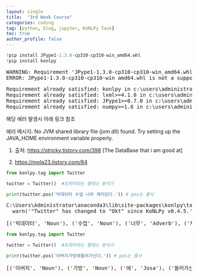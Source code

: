 ```yaml
---
layout: single
title:  "3rd Week Course"
categories: coding
tag: [python, blog, jupyter, KoNLPy Task]
toc: true
author_profile: false
---
```


<head>
  <style>
    table.dataframe {
      white-space: normal;
      width: 100%;
      height: 240px;
      display: block;
      overflow: auto;
      font-family: Arial, sans-serif;
      font-size: 0.9rem;
      line-height: 20px;
      text-align: center;
      border: 0px !important;
    }

    table.dataframe th {
      text-align: center;
      font-weight: bold;
      padding: 8px;
    }

    table.dataframe td {
      text-align: center;
      padding: 8px;
    }

    table.dataframe tr:hover {
      background: #b8d1f3; 
    }

    .output_prompt {
      overflow: auto;
      font-size: 0.9rem;
      line-height: 1.45;
      border-radius: 0.3rem;
      -webkit-overflow-scrolling: touch;
      padding: 0.8rem;
      margin-top: 0;
      margin-bottom: 15px;
      font: 1rem Consolas, "Liberation Mono", Menlo, Courier, monospace;
      color: $code-text-color;
      border: solid 1px $border-color;
      border-radius: 0.3rem;
      word-break: normal;
      white-space: pre;
    }

  .dataframe tbody tr th:only-of-type {
      vertical-align: middle;
  }

  .dataframe tbody tr th {
      vertical-align: top;
  }

  .dataframe thead th {
      text-align: center !important;
      padding: 8px;
  }

  .page__content p {
      margin: 0 0 0px !important;
  }

  .page__content p > strong {
    font-size: 0.8rem !important;
  }

  </style>
</head>



```python
!pip install JPype1-1.3.0-cp310-cp310-win_amd64.whl
!pip install konlpy
```

<pre>
WARNING: Requirement 'JPype1-1.3.0-cp310-cp310-win_amd64.whl' looks like a filename, but the file does not exist
ERROR: JPype1-1.3.0-cp310-cp310-win_amd64.whl is not a supported wheel on this platform.
</pre>
<pre>
Requirement already satisfied: konlpy in c:\users\administrator\anaconda3\lib\site-packages (0.6.0)
Requirement already satisfied: lxml>=4.1.0 in c:\users\administrator\anaconda3\lib\site-packages (from konlpy) (4.6.3)
Requirement already satisfied: JPype1>=0.7.0 in c:\users\administrator\anaconda3\lib\site-packages (from konlpy) (1.3.0)
Requirement already satisfied: numpy>=1.6 in c:\users\administrator\anaconda3\lib\site-packages (from konlpy) (1.20.1)
</pre>
 


해당 에러 발생시 아래 링크 참조

에러 메시지: No JVM shared library file (jvm.dll) found. Try setting up the JAVA_HOME environment variable properly.



1. 출처: https://stricky.tistory.com/398 [The DataBase that i am good at]

2. https://mola23.tistory.com/84 



```python
from konlpy.tag import Twitter

twitter = Twitter()  #트위터라는 형태소 분석기

print(twitter.pos('빅데이터 수업 너무 재미있다.')) # pos는 품사
```

<pre>
C:\Users\Administrator\anaconda3\lib\site-packages\konlpy\tag\_okt.py:17: UserWarning: "Twitter" has changed to "Okt" since KoNLPy v0.4.5.
  warn('"Twitter" has changed to "Okt" since KoNLPy v0.4.5.')
</pre>
<pre>
[('빅데이터', 'Noun'), ('수업', 'Noun'), ('너무', 'Adverb'), ('재미있다', 'Adjective'), ('.', 'Punctuation')]
</pre>

```python
from konlpy.tag import Twitter

twitter = Twitter()  #트위터라는 형태소 분석기

print(twitter.pos('아버지가방에들어가신다.')) # pos는 품사
```

<pre>
[('아버지', 'Noun'), ('가방', 'Noun'), ('에', 'Josa'), ('들어가신다', 'Verb'), ('.', 'Punctuation')]
</pre>

```python
```
